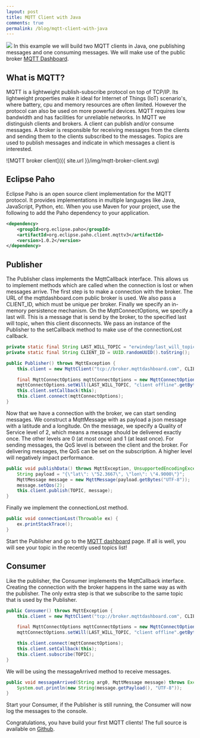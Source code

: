 ```yaml
---
layout: post
title: MQTT Client with Java
comments: true
permalink: /blog/mqtt-client-with-java
---
```

[<img src="{{ site.url }}/img/github.svg">](https://github.com/erwindeg/mqtt-example)
In this example we will build two MQTT clients in Java, one publishing messages and one consuming messages. We will make use of the public broker [MQTT Dashboard](http://mqtt-dashboard.com/dashboard).

## What is MQTT?
MQTT is a lightweight publish-subscribe protocol on top of TCP/IP. Its lightweight properties make it ideal for Internet of Things (IoT) scenario's,
where battery, cpu and memory resources are often limited. However the protocol can also be used on more powerful devices. MQTT requires low bandwidth and has facilities for unreliable networks.
In MQTT we distinguish clients and brokers. A client can publish and/or consume messages. A broker is responsible for receiving messages from the clients and 
sending them to the clients subscribed to the messages. Topics are used to publish messages and indicate in which messages a client is interested.

![MQTT broker client]({{ site.url }}/img/mqtt-broker-client.svg)

## Eclipse Paho
Eclipse Paho is an open source client implementation for the MQTT protocol. It provides implementations in multiple languages like Java, JavaScript, Python, etc. 
When you use Maven for your project, use the following to add the Paho dependency to your application.

```xml
<dependency>
    <groupId>org.eclipse.paho</groupId>
	<artifactId>org.eclipse.paho.client.mqttv3</artifactId>
	<version>1.0.2</version>
</dependency>
```

## Publisher
The Publisher class implements the MqttCallback interface. This allows us to implement methods which are called when the connection is lost or when messages arrive. 
The first step is to make a connection with the broker. The URL of the mqttdashboard.com public broker is used. We also pass a CLIENT_ID, which must be unique per broker. Finally we specify an in-memory persistence mechanism.
On the MqttConnectOptions, we specify a last will. This is a message that is send by the broker, to the specified last will topic, when this client disconnects. We pass an instance of the Publisher to the setCallback method to make use of the connectionLost callback.

```java
private static final String LAST_WILL_TOPIC = "erwindeg/last_will_topic";
private static final String CLIENT_ID = UUID.randomUUID().toString();

public Publisher() throws MqttException {
	this.client = new MqttClient("tcp://broker.mqttdashboard.com", CLIENT_ID, new MemoryPersistence());

	final MqttConnectOptions mqttConnectOptions = new MqttConnectOptions();
	mqttConnectOptions.setWill(LAST_WILL_TOPIC, "client offline".getBytes(), 2, true);
	this.client.setCallback(this);
	this.client.connect(mqttConnectOptions);
}
```

Now that we have a connection with the broker, we can start sending messages. We construct a MqttMessage with as payload a json message with a latitude and a longitude. On the message, we specify a Quality of Service level of 2, which means a message should be delivered exactly once. The other levels are 0 (at most once) and 1 (at least once). For sending messages, the QoS level is between the client and the broker. For delivering messages, the QoS can be set on the subscription. A higher level will negatively impact performance.

```java
public void publishData() throws MqttException, UnsupportedEncodingException {
	String payload = "{\"lat\": \"52.3667\", \"lon\": \"4.9000\"}";
	MqttMessage message = new MqttMessage(payload.getBytes("UTF-8"));
	message.setQos(2);
	this.client.publish(TOPIC, message);
}
```

Finally we implement the connectionLost method.

```java
public void connectionLost(Throwable ex) {
	ex.printStackTrace();
}
```

Start the Publisher and go to the [MQTT dashboard](http://mqtt-dashboard.com/dashboard) page. If all is well, you will see your topic in the recently used topics list!

## Consumer
Like the publisher, the Consumer implements the MqttCallback interface. Creating the connection with the broker happens in the same way as with the publisher. The only extra step is that we subscribe to the same topic that is used by the Publisher.

```java
public Consumer() throws MqttException {
	this.client = new MqttClient("tcp://broker.mqttdashboard.com", CLIENT_ID, new MemoryPersistence());

	final MqttConnectOptions mqttConnectOptions = new MqttConnectOptions();
	mqttConnectOptions.setWill(LAST_WILL_TOPIC, "client offline".getBytes(), 2, true);

	this.client.connect(mqttConnectOptions);
	this.client.setCallback(this);
	this.client.subscribe(TOPIC);
}
```

We will be using the messageArrived method to receive messages.

```java
public void messageArrived(String arg0, MqttMessage message) throws Exception {
	System.out.println(new String(message.getPayload(), "UTF-8"));
}
```

Start your Consumer, if the Publisher is still running, the Consumer will now log the messages to the console. 

Congratulations, you have build your first MQTT clients! The full source is available on [Github](https://github.com/erwindeg/mqtt-example).